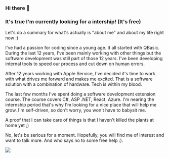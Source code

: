 ### Hi there 👋

### It's true I'm currently looking for a intership! (It's free) 

Let's do a summary for what's actually is "about me" and about my life right now :) 

I've had a passion for coding since a young age. It all started with QBasic. During the last 12 years, I've been mainly working with other things but the software development was still part of those 12 years. I've been developing internal tools to speed our process and cut down on human errors.   

After 12 years working with Apple Service, I've decided it's time to work with what drives me forward and makes me excited. That is a software solution with a combination of hardware. Tech is within my blood. 

The last few months I've spent doing a software development extension course. The course covers C#, ASP .NET, React, Azure.  I'm nearing the internship period that's why I'm looking for a nice place that will help me grow.  I'm self-driven, so don't worry, you won't have to babysit me. 

A proof that I can take care of things is that I haven't killed the plants at home yet ;)   

No, let's be serious for a moment. Hopefully, you will find me of interest and want to talk more. And who says no to some free help :). 

![](https://hit.yhype.me/github/profile?user_id=2854079)
<!--
**icep87/icep87** is a ✨ _special_ ✨ repository because its `README.md` (this file) appears on your GitHub profile.

Here are some ideas to get you started:

- 🔭 I’m currently working on ...
- 🌱 I’m currently learning ...
- 👯 I’m looking to collaborate on ...
- 🤔 I’m looking for help with ...
- 💬 Ask me about ...
- 📫 How to reach me: ...
- 😄 Pronouns: ...
- ⚡ Fun fact: ...
-->
